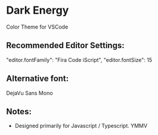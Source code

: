 # Dark Energy

Color Theme for VSCode

## Recommended Editor Settings:

"editor.fontFamily": "Fira Code iScript",
"editor.fontSize": 15

## Alternative font:

DejaVu Sans Mono

## Notes:

- Designed primarily for Javascript / Typescript. YMMV
